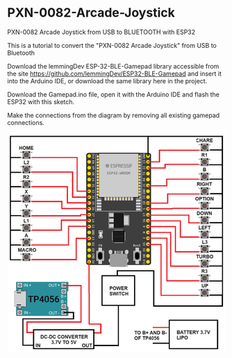 # PXN-0082-Arcade-Joystick
PXN-0082 Arcade Joystick from USB to BLUETOOTH with ESP32

This is a tutorial to convert the "PXN-0082 Arcade Joystick" from USB to Bluetooth

Download the lemmingDev ESP-32-BLE-Gamepad library accessible from the site https://github.com/lemmingDev/ESP32-BLE-Gamepad and insert it into the Arduino IDE, or download the same library here in the project.

Download the Gamepad.ino file, open it with the Arduino IDE and flash the ESP32 with this sketch.

Make the connections from the diagram by removing all existing gamepad connections.

<img src="https://github.com/Ferrazzi/PXN-0082-Arcade-Joystick/blob/main/Scheme.png" align="center" alt="fzCUSTOM" border="0">
